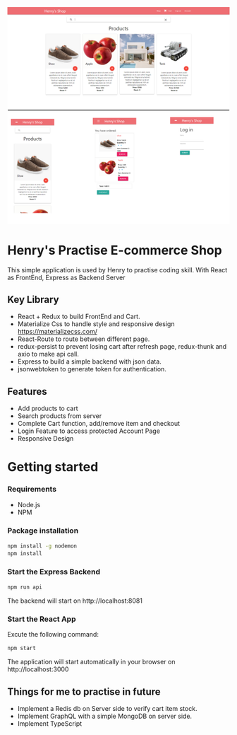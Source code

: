 ![Screenshot](doc/image/docImage.png)
# Henry's Practise E-commerce Shop
This simple application is used by Henry to practise coding skill. 
With React as FrontEnd, Express as Backend Server

## Key Library
* React + Redux to build FrontEnd and Cart.
* Materialize Css to handle style and responsive design https://materializecss.com/
* React-Route to route between different page.
* redux-persist to prevent losing cart after refresh page, redux-thunk and axio to make api call. 
* Express to build a simple backend with json data.
* jsonwebtoken to generate token for authentication.

## Features
* Add products to cart
* Search products from server
* Complete Cart function, add/remove item and checkout
* Login Feature to access protected Account Page
* Responsive Design

# Getting started
### Requirements

* Node.js
* NPM

### Package installation
```bash
npm install -g nodemon
npm install
```

### Start the Express Backend
```bash
npm run api
```
The backend will start on http://localhost:8081

### Start the React App
 Excute the following command: 
```bash
npm start
```
The application will start automatically in your browser on http://localhost:3000

## Things for me to practise in future
* Implement a Redis db on Server side to verify cart item stock. 
* Implement GraphQL with a simple MongoDB on server side.
* Implement TypeScript 
